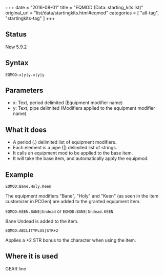 +++
date = "2016-08-01"
title = "EQMOD (Data: starting_kits.lst)"
original_url = "list/data/startingkits.html#eqmod"
categories = [ "all-tag", "startingkits-tag" ]
+++

## Status

New 5.9.2

## Syntax

`EQMOD:x|y|y.x|y|y`

## Parameters

-   x: Text, period delimited (Equipment modifier name)
-   y: Text, pipe delimited (Modifiers applied to the
    equipment modifier name)



What it does
------------

-   A period (.) delimited list of equipment modifiers.
-   Each element is a pipe (|) delimited list of strings.
-   It calls an equipment mod to be applied to the base item.
-   It will take the base item, and automatically apply the equipmod.

Example
-------

`EQMOD:Bane.Holy.Keen`

The equipment modifiers "Bane", "Holy" and "Keen" (as seen in the item
customizer in PCGen) are added to the granted equipment item.

`EQMOD:KEEN.BANE|Undead` or `EQMOD:BANE|Undead.KEEN`

Bane Undead is added to the item.

`EQMOD:ABILITYPLUS|STR+2`

Applies a +2 STR bonus to the character when using the item.

Where it is used
----------------

GEAR line

